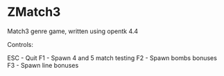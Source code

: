 # ZMatch3
Match3 genre game, written using opentk 4.4

Controls:

ESC - Quit
F1 - Spawn 4 and 5 match testing
F2 - Spawn bombs bonuses
F3 - Spawn line bonuses
